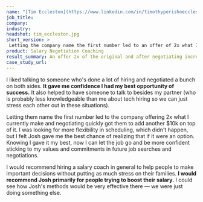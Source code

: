 ```yaml
---
name: "[Tim Eccleston](https://www.linkedin.com/in/timothyperishoeccleston/)"
job_title: 
company: 
industry: 
headshot: tim_eccleston.jpg
short_version: >
 Letting the company name the first number led to an offer of 2x what I currently make and negotiating quickly increased it by another $10k. I was looking for more flexibility in scheduling, which didn't happen, but I felt Josh gave me the best chance of realizing that if it were an option. Knowing I gave it my best, now I can let the job go and be more confident sticking to my values and commitments in future job searches and negotiations.
product: Salary Negotiation Coaching
result_summary: An offer 2x of the original and after negotiating increased by another $10k.
case_study_url: 
---
```


I liked talking to someone who's done a lot of hiring and negotiated a bunch on both sides. **It gave me confidence I had my best opportunity of success.** It also helped to have someone to talk to besides my partner (who is probably less knowledgeable than me about tech hiring so we can just stress each other out in these situations).

Letting them name the first number led to the company offering 2x what I currently make and negotiating quickly got them to add another $10k on top of it. I was looking for more flexibility in scheduling, which didn't happen, but I felt Josh gave me the best chance of realizing that if it were an option. Knowing I gave it my best, now I can let the job go and be more confident sticking to my values and commitments in future job searches and negotiations.

I would recommend hiring a salary coach in general to help people to make important decisions without putting as much stress on their families. **I would recommend Josh primarily for people trying to boost their salary.** I could see how Josh's methods would be very effective there — we were just doing something else.